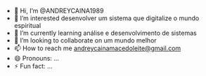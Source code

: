 - 👋 Hi, I’m @ANDREYCAINA1989
- 👀 I’m interested desenvolver um sistema que digitalize o mundo espiritual  
- 🌱 I’m currently learning análise e desenvolvimento de sistemas 
- 💞️ I’m looking to collaborate on um mundo melhor
- 📫 How to reach me andreycainamacedoleite@gmail.com
- 😄 Pronouns: ...
- ⚡ Fun fact: ...

<!---
ANDREYCAINA1989/ANDREYCAINA1989 is a ✨ special ✨ repository because its `README.md` (this file) appears on your GitHub profile.
You can click the Preview link to take a look at your changes.
--->
